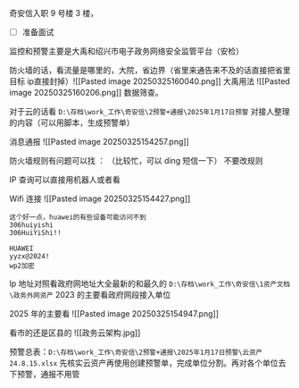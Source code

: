 奇安信入职 9 号楼 3 楼，

- [ ] 准备面试

监控和预警主要是大禹和绍兴市电子政务网络安全监管平台（安检）

防火墙的话，看流量是哪里的，大院，省边界（省里来通告来不及的话直接把省里目标 ip直接封掉）![[Pasted image 20250325160040.png]]
大禹用法
![[Pasted image 20250325160206.png]]
数据筛查。

对于云的话看 `D:\存档\work_工作\奇安信\2预警+通报\2025年1月17日预警` 对接人整理的内容（可以用脚本，生成预警单）

消息通报
![[Pasted image 20250325154257.png]]

防火墙规则有问题可以找 ：   （比较忙，可以 ding 短信一下）
不要改规则


IP 查询可以直接用机器人或者看

Wifi 连接  ![[Pasted image 20250325154427.png]]
```
这个好一点，huawei的有些设备可能访问不到
306huiyishi
306HuiYiShi!!

HUAWEI
yyzx@2024!
wp2加密

```


Ip 地址对照看政府网地址大全最新的和最久的 `D:\存档\work_工作\奇安信\1资产文档\政务外网资产`
2023 的主要看政府网段接入单位

2025 年的主要看 ![[Pasted image 20250325154947.png]]

看市的还是区县的
![[政务云架构.jpg]]




预警总表：`D:\存档\work_工作\奇安信\2预警+通报\2025年1月17日预警\云资产24.8.15.xlsx` 
先核实云资产再使用创建预警单，完成单位分割。再对各个单位去下预警，通报不用管

